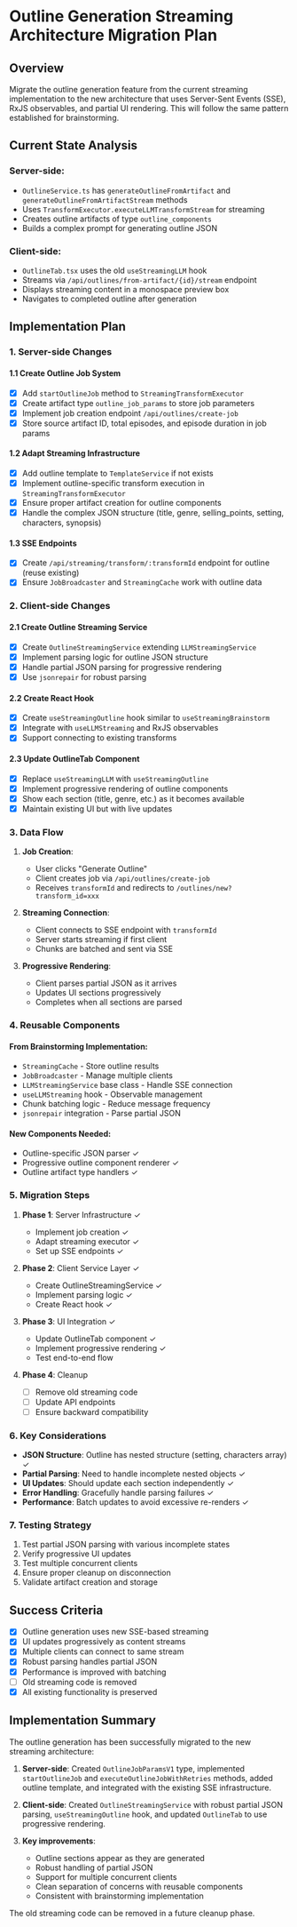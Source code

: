 # Outline Generation Streaming Architecture Migration Plan

## Overview
Migrate the outline generation feature from the current streaming implementation to the new architecture that uses Server-Sent Events (SSE), RxJS observables, and partial UI rendering. This will follow the same pattern established for brainstorming.

## Current State Analysis

### Server-side:
- `OutlineService.ts` has `generateOutlineFromArtifact` and `generateOutlineFromArtifactStream` methods
- Uses `TransformExecutor.executeLLMTransformStream` for streaming
- Creates outline artifacts of type `outline_components`
- Builds a complex prompt for generating outline JSON

### Client-side:
- `OutlineTab.tsx` uses the old `useStreamingLLM` hook
- Streams via `/api/outlines/from-artifact/{id}/stream` endpoint
- Displays streaming content in a monospace preview box
- Navigates to completed outline after generation

## Implementation Plan

### 1. Server-side Changes

#### 1.1 Create Outline Job System
- [x] Add `startOutlineJob` method to `StreamingTransformExecutor`
- [x] Create artifact type `outline_job_params` to store job parameters
- [x] Implement job creation endpoint `/api/outlines/create-job`
- [x] Store source artifact ID, total episodes, and episode duration in job params

#### 1.2 Adapt Streaming Infrastructure
- [x] Add outline template to `TemplateService` if not exists
- [x] Implement outline-specific transform execution in `StreamingTransformExecutor`
- [x] Ensure proper artifact creation for outline components
- [x] Handle the complex JSON structure (title, genre, selling_points, setting, characters, synopsis)

#### 1.3 SSE Endpoints
- [x] Create `/api/streaming/transform/:transformId` endpoint for outline (reuse existing)
- [x] Ensure `JobBroadcaster` and `StreamingCache` work with outline data

### 2. Client-side Changes

#### 2.1 Create Outline Streaming Service
- [x] Create `OutlineStreamingService` extending `LLMStreamingService`
- [x] Implement parsing logic for outline JSON structure
- [x] Handle partial JSON parsing for progressive rendering
- [x] Use `jsonrepair` for robust parsing

#### 2.2 Create React Hook
- [x] Create `useStreamingOutline` hook similar to `useStreamingBrainstorm`
- [x] Integrate with `useLLMStreaming` and RxJS observables
- [x] Support connecting to existing transforms

#### 2.3 Update OutlineTab Component
- [x] Replace `useStreamingLLM` with `useStreamingOutline`
- [x] Implement progressive rendering of outline components
- [x] Show each section (title, genre, etc.) as it becomes available
- [x] Maintain existing UI but with live updates

### 3. Data Flow

1. **Job Creation**: 
   - User clicks "Generate Outline"
   - Client creates job via `/api/outlines/create-job`
   - Receives `transformId` and redirects to `/outlines/new?transform_id=xxx`

2. **Streaming Connection**:
   - Client connects to SSE endpoint with `transformId`
   - Server starts streaming if first client
   - Chunks are batched and sent via SSE

3. **Progressive Rendering**:
   - Client parses partial JSON as it arrives
   - Updates UI sections progressively
   - Completes when all sections are parsed

### 4. Reusable Components

#### From Brainstorming Implementation:
- `StreamingCache` - Store outline results
- `JobBroadcaster` - Manage multiple clients
- `LLMStreamingService` base class - Handle SSE connection
- `useLLMStreaming` hook - Observable management
- Chunk batching logic - Reduce message frequency
- `jsonrepair` integration - Parse partial JSON

#### New Components Needed:
- Outline-specific JSON parser ✓
- Progressive outline component renderer ✓
- Outline artifact type handlers ✓

### 5. Migration Steps

1. **Phase 1**: Server Infrastructure ✓
   - Implement job creation ✓
   - Adapt streaming executor ✓
   - Set up SSE endpoints ✓

2. **Phase 2**: Client Service Layer ✓
   - Create OutlineStreamingService ✓
   - Implement parsing logic ✓
   - Create React hook ✓

3. **Phase 3**: UI Integration ✓
   - Update OutlineTab component ✓
   - Implement progressive rendering ✓
   - Test end-to-end flow

4. **Phase 4**: Cleanup
   - [ ] Remove old streaming code
   - [ ] Update API endpoints
   - [ ] Ensure backward compatibility

### 6. Key Considerations

- **JSON Structure**: Outline has nested structure (setting, characters array) ✓
- **Partial Parsing**: Need to handle incomplete nested objects ✓
- **UI Updates**: Should update each section independently ✓
- **Error Handling**: Gracefully handle parsing failures ✓
- **Performance**: Batch updates to avoid excessive re-renders ✓

### 7. Testing Strategy

1. Test partial JSON parsing with various incomplete states
2. Verify progressive UI updates
3. Test multiple concurrent clients
4. Ensure proper cleanup on disconnection
5. Validate artifact creation and storage

## Success Criteria

- [x] Outline generation uses new SSE-based streaming
- [x] UI updates progressively as content streams
- [x] Multiple clients can connect to same stream
- [x] Robust parsing handles partial JSON
- [x] Performance is improved with batching
- [ ] Old streaming code is removed
- [x] All existing functionality is preserved

## Implementation Summary

The outline generation has been successfully migrated to the new streaming architecture:

1. **Server-side**: Created `OutlineJobParamsV1` type, implemented `startOutlineJob` and `executeOutlineJobWithRetries` methods, added outline template, and integrated with the existing SSE infrastructure.

2. **Client-side**: Created `OutlineStreamingService` with robust partial JSON parsing, `useStreamingOutline` hook, and updated `OutlineTab` to use progressive rendering.

3. **Key improvements**:
   - Outline sections appear as they are generated
   - Robust handling of partial JSON
   - Support for multiple concurrent clients
   - Clean separation of concerns with reusable components
   - Consistent with brainstorming implementation

The old streaming code can be removed in a future cleanup phase. 